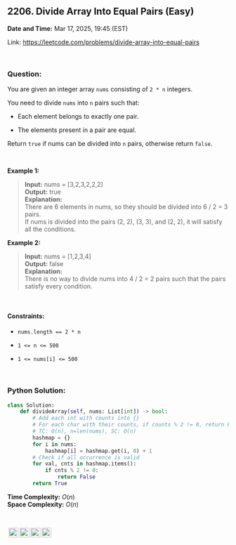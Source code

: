 ## 2206. Divide Array Into Equal Pairs (Easy)
**Date and Time:** Mar 17, 2025, 19:45 (EST)

Link: https://leetcode.com/problems/divide-array-into-equal-pairs

<br>

### Question:
You are given an integer array `nums` consisting of `2 * n` integers.

You need to divide `nums` into `n` pairs such that:

* Each element belongs to exactly one pair.

* The elements present in a pair are equal.

Return `true` if nums can be divided into `n` pairs, otherwise return `false`.

<br>

**Example 1:**
> **Input:** nums = [3,2,3,2,2,2] <br>
> **Output:** true <br>
> **Explanation:** <br>
> There are 6 elements in nums, so they should be divided into 6 / 2 = 3 pairs. <br>
> If nums is divided into the pairs (2, 2), (3, 3), and (2, 2), it will satisfy all the conditions.

**Example 2:**
> **Input:** nums = [1,2,3,4] <br>
> **Output:** false <br>
> **Explanation:** <br>
> There is no way to divide nums into 4 / 2 = 2 pairs such that the pairs satisfy every condition.

<br>

#### Constraints:
* `nums.length == 2 * n`

* `1 <= n <= 500`

* `1 <= nums[i] <= 500`

<br>

### Python Solution:
```python
class Solution:
    def divideArray(self, nums: List[int]) -> bool:
        # Add each int with counts into {}
        # For each char with their counts, if counts % 2 != 0, return False
        # TC: O(n), n=len(nums), SC: O(n)
        hashmap = {}
        for i in nums:
            hashmap[i] = hashmap.get(i, 0) + 1
        # Check if all occurrence is valid
        for val, cnts in hashmap.items():
            if cnts % 2 != 0:
                return False
        return True
```
**Time Complexity:** $O(n)$ <br>
**Space Complexity:** $O(n)$

<br>

<img style="height:22px!important;margin-left:3px;vertical-align:text-bottom;" src="https://mirrors.creativecommons.org/presskit/icons/cc.svg?ref=chooser-v1" alt="CC BY-NC-SA" title="CC BY-NC-SA"><img style="height:22px!important;margin-left:3px;vertical-align:text-bottom;" src="https://mirrors.creativecommons.org/presskit/icons/by.svg?ref=chooser-v1" alt="BY: credit must be given to the creator" title="BY: credit must be given to the creator"><img style="height:22px!important;margin-left:3px;vertical-align:text-bottom;" src="https://mirrors.creativecommons.org/presskit/icons/nc.svg?ref=chooser-v1" alt="NC: Only noncommercial uses of the work are permitted" title="NC: Only noncommercial uses of the work are permitted"><img style="height:22px!important;margin-left:3px;vertical-align:text-bottom;" src="https://mirrors.creativecommons.org/presskit/icons/sa.svg?ref=chooser-v1" alt="SA: Adaptations must be shared under the same terms" title="SA: Adaptations must be shared under the same terms">